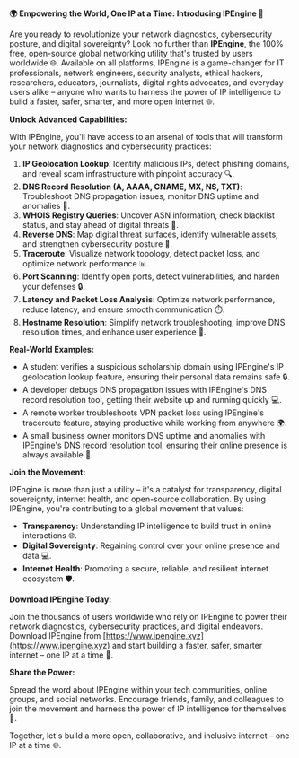 **🌍 Empowering the World, One IP at a Time: Introducing IPEngine 🚀**

Are you ready to revolutionize your network diagnostics, cybersecurity posture, and digital sovereignty? Look no further than **IPEngine**, the 100% free, open-source global networking utility that's trusted by users worldwide 🌐. Available on all platforms, IPEngine is a game-changer for IT professionals, network engineers, security analysts, ethical hackers, researchers, educators, journalists, digital rights advocates, and everyday users alike – anyone who wants to harness the power of IP intelligence to build a faster, safer, smarter, and more open internet 🌐.

**Unlock Advanced Capabilities:**

With IPEngine, you'll have access to an arsenal of tools that will transform your network diagnostics and cybersecurity practices:

1. **IP Geolocation Lookup**: Identify malicious IPs, detect phishing domains, and reveal scam infrastructure with pinpoint accuracy 🔍.
2. **DNS Record Resolution (A, AAAA, CNAME, MX, NS, TXT)**: Troubleshoot DNS propagation issues, monitor DNS uptime and anomalies 📡.
3. **WHOIS Registry Queries**: Uncover ASN information, check blacklist status, and stay ahead of digital threats 🔐.
4. **Reverse DNS**: Map digital threat surfaces, identify vulnerable assets, and strengthen cybersecurity posture 💪.
5. **Traceroute**: Visualize network topology, detect packet loss, and optimize network performance 📊.
6. **Port Scanning**: Identify open ports, detect vulnerabilities, and harden your defenses 🔒.
7. **Latency and Packet Loss Analysis**: Optimize network performance, reduce latency, and ensure smooth communication ⏱️.
8. **Hostname Resolution**: Simplify network troubleshooting, improve DNS resolution times, and enhance user experience 📢.

**Real-World Examples:**

* A student verifies a suspicious scholarship domain using IPEngine's IP geolocation lookup feature, ensuring their personal data remains safe 🔒.
* A developer debugs DNS propagation issues with IPEngine's DNS record resolution tool, getting their website up and running quickly 💻.
* A remote worker troubleshoots VPN packet loss using IPEngine's traceroute feature, staying productive while working from anywhere 🌍.
* A small business owner monitors DNS uptime and anomalies with IPEngine's DNS record resolution tool, ensuring their online presence is always available 📣.

**Join the Movement:**

IPEngine is more than just a utility – it's a catalyst for transparency, digital sovereignty, internet health, and open-source collaboration. By using IPEngine, you're contributing to a global movement that values:

* **Transparency**: Understanding IP intelligence to build trust in online interactions 🌐.
* **Digital Sovereignty**: Regaining control over your online presence and data 💻.
* **Internet Health**: Promoting a secure, reliable, and resilient internet ecosystem 🛡️.

**Download IPEngine Today:**

Join the thousands of users worldwide who rely on IPEngine to power their network diagnostics, cybersecurity practices, and digital endeavors. Download IPEngine from [https://www.ipengine.xyz](https://www.ipengine.xyz) and start building a faster, safer, smarter internet – one IP at a time 🚀.

**Share the Power:**

Spread the word about IPEngine within your tech communities, online groups, and social networks. Encourage friends, family, and colleagues to join the movement and harness the power of IP intelligence for themselves 💬.

Together, let's build a more open, collaborative, and inclusive internet – one IP at a time 🌐.